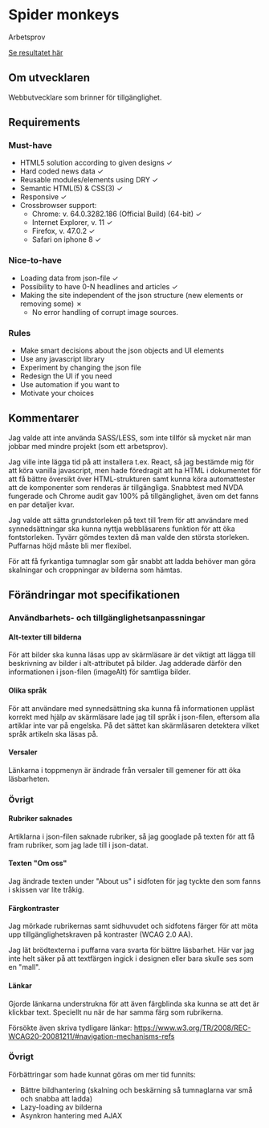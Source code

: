 # Spider monkeys
Arbetsprov 

[Se resultatet här](https://chevrons.github.io/spider-monkeys/)


## Om utvecklaren
Webbutvecklare som brinner för tillgänglighet.

## Requirements

### Must-have
* HTML5 solution according to given designs &check;
* Hard coded news data &check;
* Reusable modules/elements using DRY &check;
* Semantic HTML(5) & CSS(3)  &check;
* Responsive &check;
* Crossbrowser support:
  * Chrome: v. 64.0.3282.186 (Official Build) (64-bit) &check;
  * Internet Explorer, v. 11 &check;
  * Firefox, v. 47.0.2 &check;
  * Safari on iphone 8 &check;

### Nice-to-have
* Loading data from json-file  &check;
* Possibility to have 0-N headlines and articles &check;
* Making the site independent of the json structure (new elements or removing some) &cross;
  * No error handling of corrupt image sources.

### Rules
* Make smart decisions about the json objects and UI elements
* Use any javascript library
* Experiment by changing the json file
* Redesign the UI if you need
* Use automation if you want to
* Motivate your choices

## Kommentarer
Jag valde att inte använda SASS/LESS, som inte tillför så mycket när man jobbar med mindre projekt (som ett arbetsprov).

Jag ville inte lägga tid på att installera t.ex. React, så jag bestämde mig för att köra vanilla javascript, men hade föredragit att ha HTML i dokumentet för att få bättre översikt över HTML-strukturen samt kunna köra automattester att de komponenter som renderas är tillgängliga. Snabbtest med NVDA fungerade och Chrome audit gav 100% på tillgänglighet, även om det fanns en par detaljer kvar.

Jag valde att sätta grundstorleken på text till 1rem för att användare med synnedsättningar ska kunna nyttja webbläsarens funktion för att öka fontstorleken. Tyvärr gömdes texten då man valde den största storleken. Puffarnas höjd måste bli mer flexibel.

För att få fyrkantiga tumnaglar som går snabbt att ladda behöver man göra skalningar och croppningar av bilderna som hämtas.

## Förändringar mot specifikationen

### Användbarhets- och tillgänglighetsanpassningar
#### Alt-texter till bilderna
För att bilder ska kunna läsas upp av skärmläsare är det viktigt att lägga till beskrivning av bilder i alt-attributet på bilder. Jag adderade därför den informationen i json-filen (imageAlt) för samtliga bilder.

#### Olika språk
För att användare med synnedsättning ska kunna få informationen uppläst korrekt med hjälp av skärmläsare lade jag till språk i json-filen, eftersom alla artiklar inte var på engelska. På det sättet kan skärmläsaren detektera vilket språk artikeln ska läsas på.

#### Versaler
Länkarna i toppmenyn är ändrade från versaler till gemener för att öka läsbarheten.

### Övrigt
#### Rubriker saknades
Artiklarna i json-filen saknade rubriker, så jag googlade på texten för att få fram rubriker, som jag lade till i json-datat.

#### Texten "Om oss"
Jag ändrade texten under "About us" i sidfoten för jag tyckte den som fanns i skissen var lite tråkig.

#### Färgkontraster
Jag mörkade rubrikernas samt sidhuvudet och sidfotens färger för att möta upp tillgänglighetskraven på kontraster (WCAG 2.0 AA).

Jag lät brödtexterna i puffarna vara svarta för bättre läsbarhet. Här var jag inte helt säker på att textfärgen ingick i designen eller bara skulle ses som en "mall".

#### Länkar
Gjorde länkarna understrukna för att även färgblinda ska kunna se att det är klickbar text. Speciellt nu när de har samma färg som rubrikerna.

Försökte även skriva tydligare länkar: https://www.w3.org/TR/2008/REC-WCAG20-20081211/#navigation-mechanisms-refs

### Övrigt
Förbättringar som hade kunnat göras om mer tid funnits:
* Bättre bildhantering (skalning och beskärning så tumnaglarna var små och snabba att ladda)
* Lazy-loading av bilderna
* Asynkron hantering med AJAX
